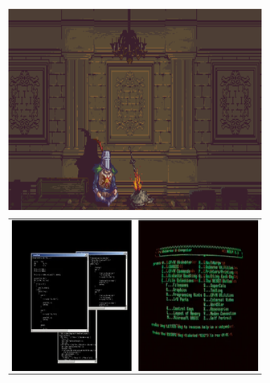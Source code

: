 <p align="center">
  <img alt="Bonfire" src="images/bonfire.gif" width="780" height="400"  />
</p>

<table>
  <tr>
    <td align="left">
      <img alt="Bonfire" src="images/giphy.gif" width="390" height="300" />
    </td>
    <td align="left">
      <img alt="Bonfire" src="images/green.gif" width="390" height="300" />
    </td>
  </tr>
</table>
